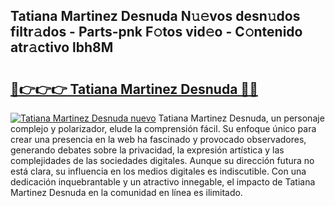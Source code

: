 ## Tatiana Martinez Desnuda N𝚞𝚎vos desn𝚞dos filtr𝚊dos - Parts-pnk F𝚘tos vid𝚎o - C𝚘ntenido atr𝚊ctivo lbh8M

# <h2><a href="http://mb3cvg.tromn.icu/?c=Tatiana+Martinez+Desnuda">🔗👉👉👉 Tatiana Martinez Desnuda 🔗🔗</a></h2>

[![Tatiana Martinez Desnuda nuevo](https://i.imgur.com/pEAQMta.gif)](http://mb3cvg.tromn.icu/?c=Tatiana+Martinez+Desnuda)
Tatiana Martinez Desnuda, un personaje complejo y polarizador, elude la comprensión fácil. Su enfoque único para crear una presencia en la web ha fascinado y provocado observadores, generando debates sobre la privacidad, la expresión artística y las complejidades de las sociedades digitales. Aunque su dirección futura no está clara, su influencia en los medios digitales es indiscutible. Con una dedicación inquebrantable y un atractivo innegable, el impacto de Tatiana Martinez Desnuda en la comunidad en línea es ilimitado.
